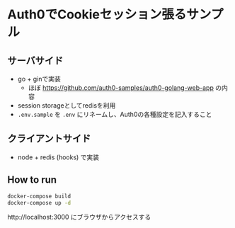 # Auth0でCookieセッション張るサンプル

## サーバサイド
- go + ginで実装
  - ほぼ https://github.com/auth0-samples/auth0-golang-web-app の内容
- session storageとしてredisを利用
- `.env.sample` を `.env` にリネームし、Auth0の各種設定を記入すること

## クライアントサイド
- node + redis (hooks) で実装

## How to run
```bash
docker-compose build
docker-compose up -d
```
http://localhost:3000 にブラウザからアクセスする
